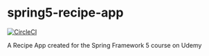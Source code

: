 # spring5-recipe-app
[![CircleCI](https://circleci.com/gh/dagansandler/spring5-recipe-app.svg?style=shield)](https://circleci.com/gh/dagansandler/spring5-recipe-app)

A Recipe App created for the Spring Framework 5 course on Udemy
